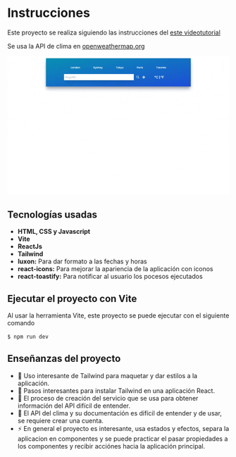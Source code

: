 # Instrucciones

Este proyecto se realiza siguiendo las instrucciones del [este videotutorial](https://www.youtube.com/watch?v=SAE_TN2mD3Q&t=576s)

Se usa la API de clima en [openweathermap.org](https://openweathermap.org/api)

![Vista previa del proyecto finalizado](./public/preview.gif "app del clima")

## Tecnologías usadas
- **HTML, CSS y Javascript**
- **Vite**
- **ReactJs**
- **Tailwind**
- **luxon:** Para dar formato a las fechas y horas
- **react-icons:** Para mejorar la apariencia de la aplicación con iconos
- **react-toastify:** Para notificar al usuario los pocesos ejecutados

## Ejecutar el proyecto con Vite
Al usar la herramienta Vite, este proyecto se puede ejecutar con el siguiente comando

``` bash
$ npm run dev
```

## Enseñanzas del proyecto
- 💚 Uso interesante de Tailwind para maquetar y dar estilos a la aplicación.
- 💚 Pasos interesantes para instalar Tailwind en una aplicación React.
- 💢 El proceso de creación del servicio que se usa para obtener información del API difícil de entender.
- 💢 El API del clima y su documentación es difícil de entender y de usar, se requiere crear una cuenta.
- ⚡ En general el proyecto es interesante, usa estados y efectos, separa la aplicacion en componentes y se puede practicar el pasar propiedades a los componentes y recibir acciónes hacia la aplicación principal.
